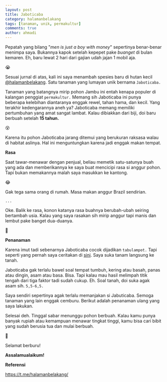 ```yaml
---
layout: post
title: Jaboticaba
category: halamanbelakang
tags: [tanaman, unik, permakultur]
comments: true
author: ahmadi
---
```


Pepatah yang bilang "*men is just a boy with money*" sepertinya benar-benar menimpa saya. Bukannya kapok setelah kepepet pake *buanget* di bulan kemaren. Eh, baru lewat 2 hari dari gajian udah jajan 1 mobil aja.

😭

<script async src="https://telegram.org/js/telegram-widget.js?1" data-telegram-post="kebun/67" data-width="100%"></script>

Sesuai jurnal di atas, kali ini saya menambah spesies baru di hutan kecil [@halamanbelakang](https://t.me/halamanbelakang/). Satu tanaman yang lumayan unik bernama `Jaboticaba.`

Tanaman yang batangnya mirip pohon Jambu ini entah kenapa populer di kalangan penggiat `permakultur.` Memang sih Jaboticaba ini punya beberapa kelebihan diantaranya enggak rewel, tahan hama, dan kecil. Yang terakhir kedengarannya aneh ya? Jaboticaba memang memiliki pertumbuhan yang amat sangat lambat. Kalau dibiakkan dari biji, doi baru berbuah setelah **15 tahun.**

😵

Karena itu pohon Jaboticaba jarang ditemui yang berukuran raksasa walau di habitat aslinya. Hal ini menguntungkan karena jadi enggak makan tempat.

**Rasa**

Saat tawar-menawar dengan penjual, beliau memetik satu-satunya buah yang ada dan memberikannya ke saya buat mencicipi rasa si anggur pohon. Tapi bukan memakannya malah saya masukkan ke kantong. 

😂

Gak tega sama orang di rumah. Masa makan anggur Brazil sendirian.

`...`

Oke. Balik ke rasa, konon katanya rasa buahnya berubah-ubah seiring bertambah usia. Kalau yang saya rasakan sih mirip anggur tapi manis dan lembut pake banget dua-duanya. 

🤤

**Penanaman**

Karena imut tadi sebenarnya Jaboticaba cocok dijadikan `tabulampot.` Tapi seperti yang pernah saya ceritakan di [sini](https://t.me/halamanbelakang/516). Saya suka tanam langsung ke tanah.

Jaboticaba gak terlalu bawel soal tempat tumbuh, kering atau basah, panas atau dingin, asam atau basa. Bisa. Tapi kalau mau hasil melimpah titik tengah dari tiga faktor tadi sudah cukup. Eh. Soal tanah, doi suka agak asam sih. `5,5-6,5.`

Saya sendiri sepertinya agak terlalu memanjakan si Jabuticaba. Semoga tanaman yang lain enggak cemburu. Berikut adalah penanaman ulang yang saya lakukan.

<script async src="https://telegram.org/js/telegram-widget.js?1" data-telegram-post="kebun/72" data-width="100%"></script>

<script async src="https://telegram.org/js/telegram-widget.js?1" data-telegram-post="kebun/75" data-width="100%"></script>

Selesai deh. Tinggal sabar menunggu pohon berbuah. Kalau kamu punya banyak rupiah atau kemampuan menawar tingkat tinggi, kamu bisa cari bibit yang sudah berusia tua dan mulai berbuah.

🤑

Selamat berburu!

**Assalamualaikum!**

**Referensi**

<https://t.me/halamanbelakang/>

